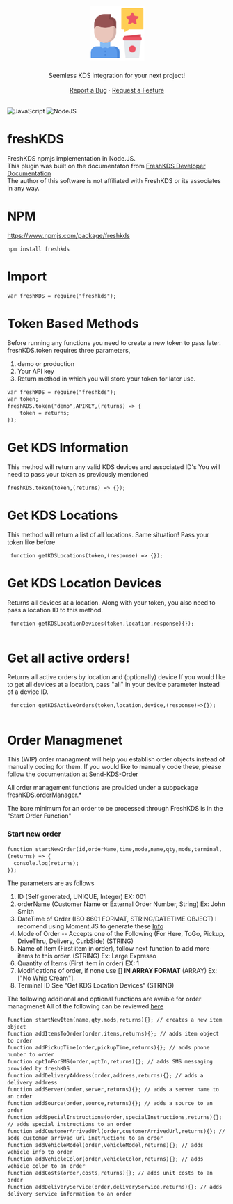 <h1 align="center">
    <img src="logo.svg" alt="Logo" width="125" height="125">
  </a>
</h1>

<div align="center">
  Seemless KDS integration for your next project!
  <br />
  <br />
  <a href="https://github.com/arch-linux/freshKDS/issues/new?assignees=arch-linux&labels=triage&template=bug_report.md&title=">Report a Bug</a>
  ·
  <a href="https://github.com/arch-linux/freshKDS/issues/new?assignees=&labels=&template=feature_request.md&title=">Request a Feature</a>
</div>

<div align="center">
<br />
</div>

![JavaScript](https://img.shields.io/badge/javascript-%23323330.svg?style=for-the-badge&logo=javascript&logoColor=%23F7DF1E)
![NodeJS](https://img.shields.io/badge/node.js-6DA55F?style=for-the-badge&logo=node.js&logoColor=white)
    


# freshKDS
 FreshKDS npmjs implementation in Node.JS.
 </br>This plugin was built on the documentaton from [FreshKDS Developer Documentation](https://integration-docs.ftservices.cloud/#introduction)
 </br>The author of this software is not affiliated with FreshKDS or its associates in any way.

# NPM
https://www.npmjs.com/package/freshkds
```
npm install freshkds
```

# Import
```
var freshKDS = require("freshkds");
```

# Token Based Methods
Before running any functions you need to create a new token to pass later.
freshKDS.token requires three parameters,

1. demo or production
2. Your API key
3. Return method in which you will store your token for later use.

```
var freshKDS = require("freshkds");
var token;
freshKDS.token("demo",APIKEY,(returns) => {
    token = returns;
});
```


# Get KDS Information
This method will return any valid KDS devices and associated ID's
You will need to pass your token as previously mentioned

```
freshKDS.token(token,(returns) => {});

```

# Get KDS Locations
This method will return a list of all locations.
Same situation! Pass your token like before

```
 function getKDSLocations(token,(response) => {});
```

# Get KDS Location Devices
Returns all devices at a location.
Along with your token, you also need to pass a location ID to this method.

```
 function getKDSLocationDevices(token,location,response){});
 
```

# Get all active orders!
Returns all active orders by location and (optionally) device
If you would like to get all devices at a location, pass "all" in your device parameter instead of a device ID.

```
 function getKDSActiveOrders(token,location,device,(response)=>{});
 
```

# Order Managmenet
This (WIP) order managment will help you establish order objects instead of manually coding for them.
If you would like to manually code these, please follow the documentation at [Send-KDS-Order](https://integration-docs.ftservices.cloud/#send-kds-order)

All order management functions are provided under a subpackage freshKDS.orderManager.*

The bare minimum for an order to be processed through FreshKDS is in the "Start Order Function"
### Start new order

```
function startNewOrder(id,orderName,time,mode,name,qty,mods,terminal,(returns) => {
  console.log(returns);
});
```

The parameters are as follows
1. ID (Self generated, UNIQUE, Integer) EX: 001
2. orderName (Customer Name or External Order Number, String) Ex: John Smith
3. DateTime of Order (ISO 8601 FORMAT, STRING/DATETIME OBJECT) I recomend using Moment.JS to generate these [Info](https://stackoverflow.com/questions/25725019/how-do-i-format-a-date-as-iso-8601-in-moment-js)
4. Mode of Order -- Accepts one of the Following (For Here, ToGo, Pickup, DriveThru, Delivery, CurbSide) (STRING)
5. Name of Item (First item in order), follow next function to add more items to this order. (STRING) Ex: Large Expresso
6. Quantity of Items (First item in order) EX: 1
7. Modifications of order, if none use [] **IN ARRAY FORMAT** (ARRAY) Ex: ["No Whip Cream"].
8. Terminal ID See "Get KDS Location Devices" (STRING)


The following additional and optional functions are avaible for order managmenet 
All of the following can be reviewed [here](https://integration-docs.ftservices.cloud/#send-kds-order)

```
function startNewItem(name,qty,mods,returns){}; // creates a new item object
function addItemsToOrder(order,items,returns){}; // adds item object to order
function addPickupTime(order,pickupTime,returns){}; // adds phone number to order
function optInForSMS(order,optIn,returns){}; // adds SMS messaging provided by freshKDS
function addDeliveryAddress(order,address,returns){}; // adds a delivery address
function addServer(order,server,returns){}; // adds a server name to an order
function addSource(order,source,returns){}; // adds a source to an order
function addSpecialInstructions(order,specialInstructions,returns){}; // adds special instructions to an order
function addCustomerArrivedUrl(order,customerArrivedUrl,returns){}; // adds customer arrived url instructions to an order
function addVehicleModel(order,vehicleModel,returns){}; // adds vehicle info to order
function addVehicleColor(order,vehicleColor,returns){}; // adds vehicle color to an order
function addCosts(order,costs,returns){}; // adds unit costs to an order
function addDeliveryService(order,deliveryService,returns){}; // adds delivery service information to an order

```
